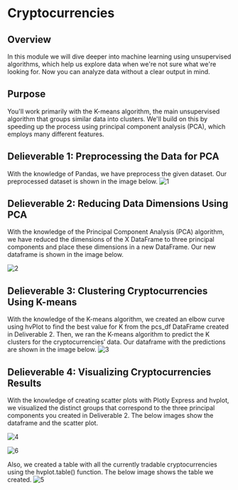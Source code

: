 # Cryptocurrencies
## Overview
In this module we will dive deeper into machine learning using unsupervised algorithms, which help us explore data when we're not sure what we're looking for. Now you can analyze data without a clear output in mind.

## Purpose
You'll work primarily with the K-means algorithm, the main unsupervised algorithm that groups similar data into clusters. We'll build on this by speeding up the process using principal component analysis (PCA), which employs many different features.

## Delieverable 1: Preprocessing the Data for PCA
With the knowledge of Pandas, we have preprocess the given dataset. Our preprocessed dataset is shown in the image below.
![1](https://user-images.githubusercontent.com/95719819/167287190-5cda773f-8bbd-48ed-8ed3-2ca36888b088.png)

## Delieverable 2: Reducing Data Dimensions Using PCA
With the knowledge of the Principal Component Analysis (PCA) algorithm, we have reduced the dimensions of the X DataFrame to three principal components and place these dimensions in a new DataFrame. Our new dataframe is shown in the image below.

![2](https://user-images.githubusercontent.com/95719819/167287264-88a1215c-919c-4efe-8760-71345e5f4793.png)

## Delieverable 3: Clustering Cryptocurrencies Using K-means
With the knowledge of the K-means algorithm, we created an elbow curve using hvPlot to find the best value for K from the pcs_df DataFrame created in Deliverable 2. Then, we ran the K-means algorithm to predict the K clusters for the cryptocurrencies’ data. Our dataframe with the predictions are shown in the image below.
![3](https://user-images.githubusercontent.com/95719819/167287408-8617b196-ee70-4aaa-a044-d6bb6b42b66c.png)

## Delieverable 4: Visualizing Cryptocurrencies Results
With the knowledge of creating scatter plots with Plotly Express and hvplot, we visualized the distinct groups that correspond to the three principal components you created in Deliverable 2. The below images show the dataframe and the scatter plot.

![4](https://user-images.githubusercontent.com/95719819/167287630-ca14f48a-bfc4-4cb5-b1c1-352edc76ad56.png)

![6](https://user-images.githubusercontent.com/95719819/167287655-dd41d474-ef48-41f6-b50d-74ea29a94be8.png)


Also, we created a table with all the currently tradable cryptocurrencies using the hvplot.table() function. The below image shows the table we created.
![5](https://user-images.githubusercontent.com/95719819/167287554-32f90824-8767-4476-8716-98b157f89f47.png)
